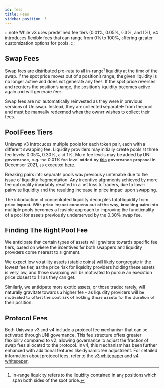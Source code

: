 ```yaml
---
id: fees
title: Fees
sidebar_position: 3
---
```


:::note
While v3 uses predefined fee tiers (0.01%, 0.05%, 0.3%, and 1%), v4 introduces flexible fees that can range from 0% to 100%, offering greater customization options for pools.
:::

## Swap Fees

Swap fees are distributed pro-rata to all in-range[^1] liquidity at the time of the swap. If the spot price moves out of a position’s range, the given liquidity is no longer active and does not generate any fees. If the spot price reverses and reenters the position’s range, the position’s liquidity becomes active again and will generate fees.

Swap fees are not automatically reinvested as they were in previous versions of Uniswap. Instead, they are collected separately from the pool and must be manually redeemed when the owner wishes to collect their fees.

## Pool Fees Tiers

Uniswap v3 introduces multiple pools for each token pair, each with a different swapping fee. Liquidity providers may initially create pools at three fee levels: 0.05%, 0.30%, and 1%. More fee levels may be added by UNI governance, e.g. the 0.01% fee level added by [this](https://vote.uniswapfoundation.org/proposals/9) governance proposal in December 2021, as executed [here](https://etherscan.io/tx/0x5c84f89a67237db7500538b81af61ebd827c081302dd73a1c20c8f6efaaf4f3c).

Breaking pairs into separate pools was previously untenable due to the issue of liquidity fragmentation. Any incentive alignments achieved by more fee optionality invariably resulted in a net loss to traders, due to lower pairwise liquidity and the resulting increase in price impact upon swapping.

The introduction of concentrated liquidity decouples total liquidity from price impact. With price impact concerns out of the way, breaking pairs into multiple pools becomes a feasible approach to improving the functionality of a pool for assets previously underserved by the 0.30% swap fee.

## Finding The Right Pool Fee

We anticipate that certain types of assets will gravitate towards specific fee tiers, based on where the incentives for both swappers and liquidity providers come nearest to alignment.

We expect low volatility assets (stable coins) will likely congregate in the lowest fee tier, as the price risk for liquidity providers holding these assets is very low, and those swapping will be motivated to pursue an execution price closest to 1:1 as they can get.

Similarly, we anticipate more exotic assets, or those traded rarely, will naturally gravitate towards a higher fee - as liquidity providers will be motivated to offset the cost risk of holding these assets for the duration of their position.

## Protocol Fees

Both Uniswap v3 and v4 include a protocol fee mechanism that can be activated through UNI governance. This fee structure offers greater flexibility compared to v2, allowing governance to adjust the fraction of swap fees allocated to the protocol. In v4, this mechanism has been further enhanced with additional features like dynamic fee adjustment. For detailed information about protocol fees, refer to the [v3 whitepaper](https://uniswap.org/whitepaper-v3.pdf) and [v4 whitepaper](https://uniswap.org/whitepaper-v4.pdf).

[^1]: In-range liquidity refers to the liquidity contained in any positions which span both sides of the spot price.
